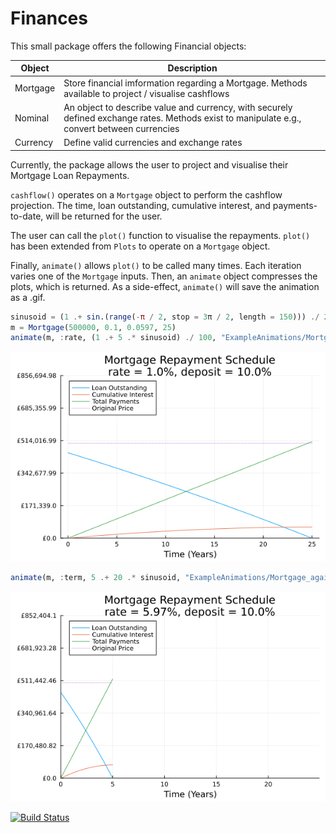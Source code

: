 # Finances

This small package offers the following Financial objects:

| Object    |   Description                                                                                                                                   |
|-----------|-------------------------------------------------------------------------------------------------------------------------------------------------|
| Mortgage  |   Store financial imformation regarding a Mortgage. Methods available to project / visualise cashflows                                          |
| Nominal   |   An object to describe value and currency, with securely defined exchange rates. Methods exist to manipulate e.g., convert between currencies  |
| Currency  |   Define valid currencies and exchange rates                                                                                                    |

Currently, the package allows the user to project and visualise their Mortgage Loan Repayments.

`cashflow()` operates on a `Mortgage` object to perform the cashflow projection. The time, loan outstanding, cumulative interest, and payments-to-date, will be returned for the user.

The user can call the `plot()` function to visualise the repayments. `plot()` has been extended from `Plots` to operate on a `Mortgage` object.

Finally, `animate()` allows `plot()` to be called many times. Each iteration varies one of the `Mortgage` inputs. Then, an `animate` object compresses the plots, which is returned. As a side-effect, `animate()` will save the animation as a .gif.

```julia
sinusoid = (1 .+ sin.(range(-π / 2, stop = 3π / 2, length = 150))) ./ 2
m = Mortgage(500000, 0.1, 0.0597, 25)
animate(m, :rate, (1 .+ 5 .* sinusoid) ./ 100, "ExampleAnimations/Mortgage_against_rate.gif")
```

![Animation of Mortgage against rate](https://raw.githubusercontent.com/Jean-Luc314/Finances.jl/main/ExampleAnimations/Mortgage_against_rate.gif)

```julia
animate(m, :term, 5 .+ 20 .* sinusoid, "ExampleAnimations/Mortgage_against_Term.gif")
```

![Animation of Mortgage against Term](https://raw.githubusercontent.com/Jean-Luc314/Finances.jl/main/ExampleAnimations/Mortgage_against_Term.gif)

[![Build Status](https://github.com/Jean-Luc314/Finances.jl/actions/workflows/CI.yml/badge.svg?branch=main)](https://github.com/Jean-Luc314/Finances.jl/actions/workflows/CI.yml?query=branch%3Amain)

